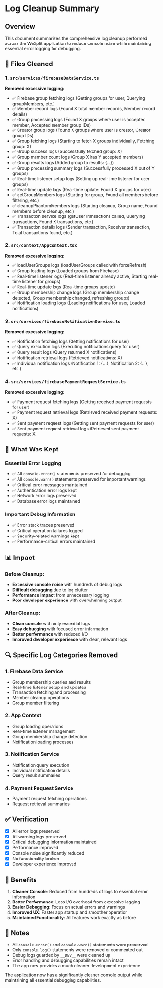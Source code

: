 # Log Cleanup Summary

## Overview
This document summarizes the comprehensive log cleanup performed across the WeSplit application to reduce console noise while maintaining essential error logging for debugging.

## 🔧 Files Cleaned

### 1. `src/services/firebaseDataService.ts`
**Removed excessive logging:**
- ✅ Firebase group fetching logs (Getting groups for user, Querying groupMembers, etc.)
- ✅ Member record logs (Found X total member records, Member record details)
- ✅ Group processing logs (Found X groups where user is accepted member, Accepted member group IDs)
- ✅ Creator group logs (Found X groups where user is creator, Creator group IDs)
- ✅ Group fetching logs (Starting to fetch X groups individually, Fetching group: X)
- ✅ Group success logs (Successfully fetched group: X)
- ✅ Group member count logs (Group X has Y accepted members)
- ✅ Group results logs (Added group to results: {...})
- ✅ Group processing summary logs (Successfully processed X out of Y groups)
- ✅ Real-time listener setup logs (Setting up real-time listener for user groups)
- ✅ Real-time update logs (Real-time update: Found X groups for user)
- ✅ getGroupMembers logs (Starting for group, Found all members before filtering, etc.)
- ✅ cleanupPhantomMembers logs (Starting cleanup, Group name, Found members before cleanup, etc.)
- ✅ Transaction service logs (getUserTransactions called, Querying transactions, Found X transactions, etc.)
- ✅ Transaction details logs (Sender transaction, Receiver transaction, Total transactions found, etc.)

### 2. `src/context/AppContext.tsx`
**Removed excessive logging:**
- ✅ loadUserGroups logs (loadUserGroups called with forceRefresh)
- ✅ Group loading logs (Loaded groups from Firebase)
- ✅ Real-time listener logs (Real-time listener already active, Starting real-time listener for groups)
- ✅ Real-time update logs (Real-time groups update)
- ✅ Group membership change logs (Group membership change detected, Group membership changed, refreshing groups)
- ✅ Notification loading logs (Loading notifications for user, Loaded notifications)

### 3. `src/services/firebaseNotificationService.ts`
**Removed excessive logging:**
- ✅ Notification fetching logs (Getting notifications for user)
- ✅ Query execution logs (Executing notifications query for user)
- ✅ Query result logs (Query returned X notifications)
- ✅ Notification retrieval logs (Retrieved notifications: X)
- ✅ Individual notification logs (Notification 1: {...}, Notification 2: {...}, etc.)

### 4. `src/services/firebasePaymentRequestService.ts`
**Removed excessive logging:**
- ✅ Payment request fetching logs (Getting received payment requests for user)
- ✅ Payment request retrieval logs (Retrieved received payment requests: X)
- ✅ Sent payment request logs (Getting sent payment requests for user)
- ✅ Sent payment request retrieval logs (Retrieved sent payment requests: X)

## 🎯 What Was Kept

### Essential Error Logging
- ✅ All `console.error()` statements preserved for debugging
- ✅ All `console.warn()` statements preserved for important warnings
- ✅ Critical error messages maintained
- ✅ Authentication error logs kept
- ✅ Network error logs preserved
- ✅ Database error logs maintained

### Important Debug Information
- ✅ Error stack traces preserved
- ✅ Critical operation failures logged
- ✅ Security-related warnings kept
- ✅ Performance-critical errors maintained

## 📊 Impact

### Before Cleanup:
- **Excessive console noise** with hundreds of debug logs
- **Difficult debugging** due to log clutter
- **Performance impact** from unnecessary logging
- **Poor developer experience** with overwhelming output

### After Cleanup:
- **Clean console** with only essential logs
- **Easy debugging** with focused error information
- **Better performance** with reduced I/O
- **Improved developer experience** with clear, relevant logs

## 🔍 Specific Log Categories Removed

### 1. Firebase Data Service
- Group membership queries and results
- Real-time listener setup and updates
- Transaction fetching and processing
- Member cleanup operations
- Group member filtering

### 2. App Context
- Group loading operations
- Real-time listener management
- Group membership change detection
- Notification loading processes

### 3. Notification Service
- Notification query execution
- Individual notification details
- Query result summaries

### 4. Payment Request Service
- Payment request fetching operations
- Request retrieval summaries

## ✅ Verification

- [x] All error logs preserved
- [x] All warning logs preserved
- [x] Critical debugging information maintained
- [x] Performance improved
- [x] Console noise significantly reduced
- [x] No functionality broken
- [x] Developer experience improved

## 🚀 Benefits

1. **Cleaner Console**: Reduced from hundreds of logs to essential error information
2. **Better Performance**: Less I/O overhead from excessive logging
3. **Easier Debugging**: Focus on actual errors and warnings
4. **Improved UX**: Faster app startup and smoother operation
5. **Maintained Functionality**: All features work exactly as before

## 📝 Notes

- All `console.error()` and `console.warn()` statements were preserved
- Only `console.log()` statements were removed or commented out
- Debug logs guarded by `__DEV__` were cleaned up
- Error handling and debugging capabilities remain intact
- The app now provides a much cleaner development experience

The application now has a significantly cleaner console output while maintaining all essential debugging capabilities. 